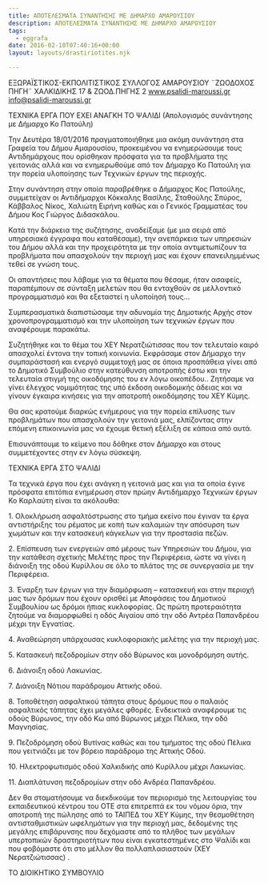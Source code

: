 ```yaml
---
title: ΑΠΟΤΕΛΕΣΜΑΤΑ ΣΥΝΑΝΤΗΣΗΣ ΜΕ ΔΗΜΑΡΧΟ ΑΜΑΡΟΥΣΙΟΥ
description: ΑΠΟΤΕΛΕΣΜΑΤΑ ΣΥΝΑΝΤΗΣΗΣ ΜΕ ΔΗΜΑΡΧΟ ΑΜΑΡΟΥΣΙΟΥ
tags:
  - eggrafa
date: 2016-02-10T07:40:16+00:00
layout: layouts/drastiriotites.njk

---
```


<!-- excerpt -->

EΞΩΡΑΪΣΤΙΚΟΣ-ΕΚΠΟΛΙΤΙΣΤΙΚΟΣ
ΣΥΛΛΟΓΟΣ ΑΜΑΡΟΥΣΙΟΥ
¨ΖΩΟΔΟΧΟΣ ΠΗΓΗ¨
ΧΑΛΚΙΔΙΚΗΣ 17 &amp; ΖΩΟΔ.ΠΗΓΗΣ 2
www.psalidi-maroussi.gr
info@psalidi-maroussi.gr

ΤΕΧΝΙΚΑ ΕΡΓΑ ΠΟΥ ΕΧΕΙ ΑΝΑΓΚΗ ΤΟ ΨΑΛΙΔΙ
(Απολογισμός συνάντησης με Δήμαρχο Κο Πατούλη)

Την Δευτέρα 18/01/2016 πραγματοποιήθηκε μια ακόμη συνάντηση στα Γραφεία του Δήμου Αμαρουσίου, προκειμένου να ενημερώσουμε τους Αντιδημάρχους που ορίσθηκαν πρόσφατα για τα προβλήματα της γειτονιάς αλλά και να ενημερωθούμε από τον Δήμαρχο Κο Πατούλη για την πορεία υλοποίησης των Τεχνικών έργων της περιοχής.

Στην συνάντηση στην οποία παραβρέθηκε ο Δήμαρχος Κος Πατούλης, συμμετείχαν οι Αντιδήμαρχοι Κόκκαλης Βασίλης, Σταθούλης Σπύρος, Κάββαλος Νίκος, Χαλιώτη Ειρήνη καθώς και ο Γενικός Γραμματέας του Δήμου Κος Γιώργος Διδασκάλου.

Κατά την διάρκεια της συζήτησης, αναδείξαμε (με μια σειρά από υπηρεσιακά έγγραφα που καταθέσαμε), την ανεπάρκεια των υπηρεσιών του Δήμου αλλά και την προχειρότητα με την οποία αντιμετωπίζουν τα προβλήματα που απασχολούν την περιοχή μας και έχουν επανειλημμένως τεθεί σε γνώση τους.

Οι απαντήσεις που λάβαμε για τα θέματα που θέσαμε, ήταν ασαφείς, παραπέμπουν σε σύνταξη μελετών που θα ενταχθούν σε μελλοντικό προγραμματισμό και θα εξεταστεί η υλοποίησή τους…

Συμπερασματικά διαπιστώσαμε την αδυναμία της Δημοτικής Αρχής στον χρονοπρογραμματισμό και την υλοποίηση των τεχνικών έργων που αναφέρουμε παρακάτω.

Συζητήθηκε και το θέμα του ΧΕΥ Νερατζιώτισσας που τον τελευταίο καιρό απασχολεί έντονα την τοπική κοινωνία. Εκφράσαμε στον Δήμαρχο την συμπαράστασή και ενεργό συμμετοχή μας σε όποια προσπάθεια γίνει από το Δημοτικό Συμβούλιο στην κατεύθυνση αποτροπής έστω και την τελευταία στιγμή της οικοδόμησης του εν λόγω οικοπέδου.. Ζητήσαμε να γίνει έλεγχος νομιμότητας της υπό έκδοση οικοδομικής άδειας και να γίνουν έγκαιρα κινήσεις για την αποτροπή οικοδόμησης του ΧΕΥ Κύμης.

Θα σας κρατούμε διαρκώς ενήμερους για την πορεία επίλυσης των προβλημάτων που απασχολούν την γειτονιά μας, ελπίζοντας στην επόμενη επικοινωνία μας να έχουμε θετική εξέλιξη σε κάποια από αυτά.

Επισυνάπτουμε το κείμενο που δόθηκε στον Δήμαρχο και στους συμμετέχοντες στην εν λόγω σύσκεψη.

ΤΕΧΝΙΚΑ ΕΡΓΑ ΣΤΟ ΨΑΛΙΔΙ

Τα τεχνικά έργα που έχει ανάγκη η γειτονιά μας και για τα οποία έγινε πρόσφατα επιτόπια ενημέρωση στον πρώην Αντιδήμαρχο Τεχνικών έργων Κο Καρλαύτη είναι τα ακόλουθα:

1\. Ολοκλήρωση ασφαλτόστρωσης στο τμήμα εκείνο που έγιναν τα έργα αντιστήριξης του ρέματος με κοπή των καλαμιών την απόσυρση των χωμάτων και την κατασκευή κάγκελων για την προστασία πεζών.

2\. Επίσπευση των ενεργειών από μέρους των Υπηρεσιών του Δήμου, για την κατάθεση σχετικής Μελέτης προς την Περιφέρεια, ώστε να γίνει η διάνοιξη της οδού Κυρίλλου σε όλο το πλάτος της σε συνεργασία με την Περιφέρεια.

3\. Έναρξη των έργων για την διαμόρφωση – κατασκευή και στην περιοχή μας των δρόμων που έχουν ορισθεί με Αποφάσεις του Δημοτικού Συμβουλίου ως δρόμοι ήπιας κυκλοφορίας. Ως πρώτη προτεραιότητα ζητούμε να διαμορφωθεί η οδός Αιγαίου από την οδό Αντρέα Παπανδρέου μέχρι την Εγνατίας.

4\. Αναθεώρηση υπάρχουσας κυκλοφοριακής μελέτης για την περιοχή μας.

5\. Κατασκευή πεζοδρομίων στην οδό Βύρωνος και μονοδρόμηση αυτής.

6\. Διάνοιξη οδού Λακωνίας.

7\. Διάνοιξη Νότιου παράδρομου Αττικής οδού.

8\. Τοποθέτηση ασφαλτικού τάπητα στους δρόμους που ο παλαιός ασφαλτικός τάπητας έχει μεγάλες φθορές. Ενδεικτικά αναφέρουμε τις οδούς Βύρωνος, την οδό Κω από Βύρωνος μέχρι Πέλικα, την οδό Μαγνησίας.

9\. Πεζοδρόμηση οδού Βυτίνας καθώς και του τμήματος της οδού Πέλικα που γειτνιάζει με τον βόρειο παράδρομο της Αττικής Οδού.

10\. Ηλεκτροφωτισμός οδού Χαλκιδικής από Κυρίλλου μέχρι Λακωνίας.

11\. Διαπλάτυνση πεζοδρομίων στην οδό Ανδρέα Παπανδρέου.

Δεν θα σταματήσουμε να διεκδικούμε τον περιορισμό της λειτουργίας του εκπαιδευτικού κέντρου του ΟΤΕ στα επιτρεπτά εκ του νόμου όρια, την αποτροπή της πώλησης από το ΤΑΙΠΕΔ του ΧΕΥ Κύμης, την θεσμοθέτηση αντισταθμιστικών ωφελημάτων για την περιοχή μας, δεδομένης της μεγάλης επιβάρυνσης που δεχόμαστε από το πλήθος των μεγάλων υπερτοπικών δραστηριοτήτων που είναι εγκατεστημένες στο Ψαλίδι και που φοβόμαστε ότι στο μέλλον θα πολλαπλασιαστούν (ΧΕΥ Νερατζιώτισσας) .

ΤΟ ΔΙΟΙΚΗΤΙΚΟ ΣΥΜΒΟΥΛΙΟ
